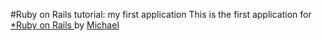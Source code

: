 #Ruby on Rails tutorial: my first application
This is the first application for
[*Ruby on Rails ](http://railstutorial.org) by 
[Michael](https://michaelhartl.com)